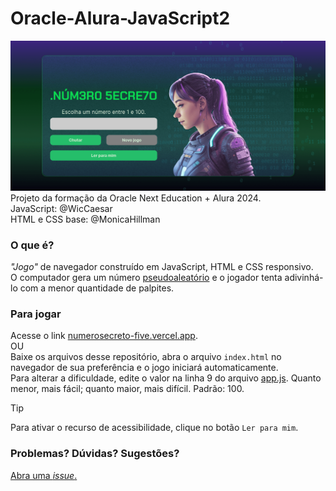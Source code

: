 # Oracle-Alura-JavaScript2

![Tela inicial](OracleAluraJavaScript2-WicCaesar.png)
Projeto da formação da Oracle Next Education + Alura 2024.  
JavaScript: @WicCaesar  
HTML e CSS base: @MonicaHillman

### O que é?
*"Jogo"* de navegador construído em JavaScript, HTML e CSS responsivo.  
O computador gera um número [pseudoaleatório](https://pt.wikipedia.org/wiki/Pseudoaleatoriedade) e o jogador tenta adivinhá-lo com a menor quantidade de palpites.

### Para jogar
Acesse o link [numerosecreto-five.vercel.app](https://numerosecreto-five.vercel.app/).  
OU  
Baixe os arquivos desse repositório, abra o arquivo `index.html` no navegador de sua preferência e o jogo iniciará automaticamente.  
Para alterar a dificuldade, edite o valor na linha 9 do arquivo [app.js](app.js). Quanto menor, mais fácil; quanto maior, mais difícil. Padrão: 100.
> [!TIP]
> Para ativar o recurso de acessibilidade, clique no botão `Ler para mim`.

### Problemas? Dúvidas? Sugestões?
[Abra uma *issue*.](https://github.com/WicCaesar/Oracle-Alura-JavaScript2/issues)
